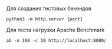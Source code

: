 

Для создания тестовых бекендов
```
python3 -m http.server {port}
```

Для теста нагрузки
Apache Benchmark
```
ab -n 100 -c 10 http://localhost:8080/
```